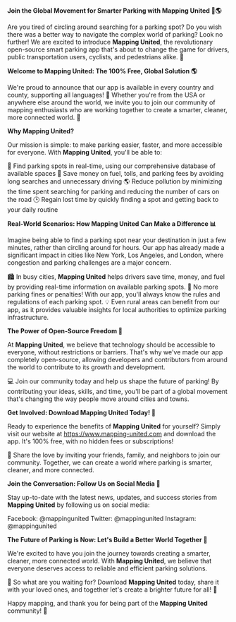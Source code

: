 **Join the Global Movement for Smarter Parking with Mapping United 🚗🌎**

Are you tired of circling around searching for a parking spot? Do you wish there was a better way to navigate the complex world of parking? Look no further! We are excited to introduce **Mapping United**, the revolutionary open-source smart parking app that's about to change the game for drivers, public transportation users, cyclists, and pedestrians alike. 🌟

**Welcome to Mapping United: The 100% Free, Global Solution 🌎**

We're proud to announce that our app is available in every country and county, supporting all languages! 💬 Whether you're from the USA or anywhere else around the world, we invite you to join our community of mapping enthusiasts who are working together to create a smarter, cleaner, more connected world. 🌈

**Why Mapping United?**

Our mission is simple: to make parking easier, faster, and more accessible for everyone. With **Mapping United**, you'll be able to:

🚀 Find parking spots in real-time, using our comprehensive database of available spaces
💸 Save money on fuel, tolls, and parking fees by avoiding long searches and unnecessary driving
🌎 Reduce pollution by minimizing the time spent searching for parking and reducing the number of cars on the road
🕒 Regain lost time by quickly finding a spot and getting back to your daily routine

**Real-World Scenarios: How Mapping United Can Make a Difference 📊**

Imagine being able to find a parking spot near your destination in just a few minutes, rather than circling around for hours. Our app has already made a significant impact in cities like New York, Los Angeles, and London, where congestion and parking challenges are a major concern.

🏙️ In busy cities, **Mapping United** helps drivers save time, money, and fuel by providing real-time information on available parking spots.
🚫 No more parking fines or penalties! With our app, you'll always know the rules and regulations of each parking spot.
💡 Even rural areas can benefit from our app, as it provides valuable insights for local authorities to optimize parking infrastructure.

**The Power of Open-Source Freedom 🌟**

At **Mapping United**, we believe that technology should be accessible to everyone, without restrictions or barriers. That's why we've made our app completely open-source, allowing developers and contributors from around the world to contribute to its growth and development.

💻 Join our community today and help us shape the future of parking! By contributing your ideas, skills, and time, you'll be part of a global movement that's changing the way people move around cities and towns.

**Get Involved: Download Mapping United Today! 📱**

Ready to experience the benefits of **Mapping United** for yourself? Simply visit our website at https://www.mapping-united.com and download the app. It's 100% free, with no hidden fees or subscriptions!

👫 Share the love by inviting your friends, family, and neighbors to join our community. Together, we can create a world where parking is smarter, cleaner, and more connected.

**Join the Conversation: Follow Us on Social Media 📱**

Stay up-to-date with the latest news, updates, and success stories from **Mapping United** by following us on social media:

Facebook: @mappingunited
Twitter: @mappingunited
Instagram: @mappingunited

**The Future of Parking is Now: Let's Build a Better World Together 🌈**

We're excited to have you join the journey towards creating a smarter, cleaner, more connected world. With **Mapping United**, we believe that everyone deserves access to reliable and efficient parking solutions.

🎉 So what are you waiting for? Download **Mapping United** today, share it with your loved ones, and together let's create a brighter future for all! 💛

Happy mapping, and thank you for being part of the **Mapping United** community! 🌟